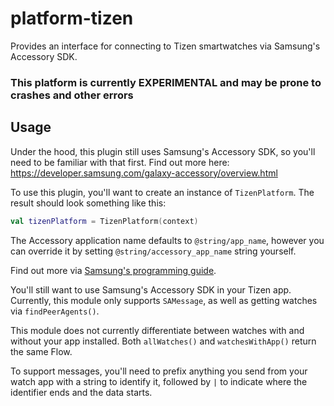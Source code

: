 # platform-tizen

Provides an interface for connecting to Tizen smartwatches via Samsung's Accessory SDK.

### This platform is currently EXPERIMENTAL and may be prone to crashes and other errors

## Usage

Under the hood, this plugin still uses Samsung's Accessory SDK, so you'll need to be familiar with that first. Find out more here: https://developer.samsung.com/galaxy-accessory/overview.html

To use this plugin, you'll want to create an instance of `TizenPlatform`. The result should look something like this:
```kotlin
val tizenPlatform = TizenPlatform(context)
```

The Accessory application name defaults to `@string/app_name`, however you can override it by setting `@string/accessory_app_name` string yourself.

Find out more via [Samsung's programming guide](https://developer.samsung.com/galaxy-accessory/programming-guide.html).

You'll still want to use Samsung's Accessory SDK in your Tizen app. Currently, this module only supports `SAMessage`, as well as getting watches via `findPeerAgents()`.

This module does not currently differentiate between watches with and without your app installed. Both `allWatches()` and `watchesWithApp()` return the same Flow.

To support messages, you'll need to prefix anything you send from your watch app with a string to identify it, followed by `|` to indicate where the identifier ends and the data starts.
